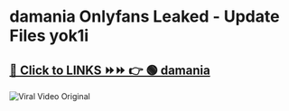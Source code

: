 
 # damania Onlyfans Leaked - Update Files yok1i

## <h2><a href="https://clipsfans.com/damania&ref=git">🔗 Click to LINKS ⏩⏩ 👉 🟢 damania </a></h2>

<a href="https://clipsfans.com/damania&ref=git" rel="nofollow" data-target="animated-image.originalLink"><img src="https://i.ibb.co.com/xMMVF88/686577567.gif" alt="Viral Video Original" style="max-width: 100%; display: inline-block;" data-target="animated-image.originalImage"></a>

